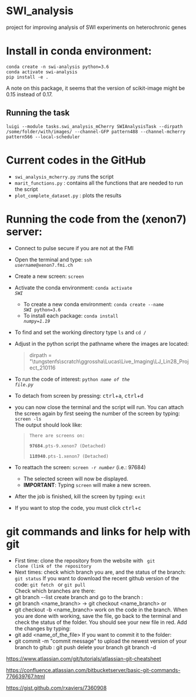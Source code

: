 # SWI_analysis
project for improving analysis of SWI experiments on heterochronic genes

# Install in conda environment:

```
conda create -n swi-analysis python=3.6
conda activate swi-analysis
pip install -e .
```

A note on this package, it seems that the version of scikit-image might be 0.15 instead of 0.17.

## Running the task

```
luigi --module tasks.swi_analysis_mCherry SWIAnalysisTask --dirpath /some/folder/with/images/ --channel-GFP pattern488 --channel-mcherry pattern566 --local-scheduler
```


# Current codes in the GitHub
- <code>swi_analysis_mcherry.py</code> :runs the script
- <code>marit_functions.py</code>  : contains all the functions that are needed to run the script
- <code>plot_complete_dataset.py</code> : plots the results

# Running the code from the (xenon7) server:
- Connect to pulse secure if you are not at the FMI
- Open the terminal and type: <code>ssh <i>username</i>@xenon7.fmi.ch</code>
- Create a new screen: <code>screen</code>
- Activate the conda environment: <code>conda activate <i>SWI</i></code>
  - To create a new conda environment: <code>conda create --name <i>SWI</i> python=3.6</code>
  - To install each package: <code>conda install <i>numpy=1.19</i></code>
- To find and set the working directory type <code>ls</code> and <code>cd /</code>
- Adjust in the python script the pathname where the images are located:
  > dirpath = "\tungstenfs\scratch\ggrossha\Lucas\Live_Imaging\LJ_Lin28_Project_210116
- To run the code of interest: <code>python <i>name of the file.py</i></code>
- To detach from screen by pressing: <kbd>ctrl</kbd>+<kbd>a</kbd>,  <kbd>ctrl</kbd>+<kbd>d</kbd>
- you can now close the terminal and the script will run. You can attach the screen again by first seeing the number of the screen by typing: <code>screen -ls</code> <br>
The output should look like:
  > <code>There are screens on:</code> <br>
  <code>  &nbsp; &nbsp;   <b>97684</b>.pts-9.xenon7   (Detached)</code><br>
  <code>  &nbsp; &nbsp;  <b>118940</b>.pts-1.xenon7   (Detached)</code>
     
- To reattach the screen: <code>screen -r <i>number</i></code> (i.e.: 97684)
  - The selected screen will now be displayed. <br>
  - **IMPORTANT**: Typing <code>screen</code> will make a new screen.
- After the job is finished, kill the screen by typing: <code>exit</code>
- If you want to stop the code, you must click <kbd>ctrl</kbd>+<kbd>c</kbd>
  
# git commands and links for help with git
- First time: clone the repository from the website with   <code> git clone (link of the repository </code>
- Next times:
 check which branch you are, and the status of the branch: <code>git status</code>
 If you want to download the recent github version of the code: <code>git fetch </code> or <code>git pull </code>
Check which branches are there:  
- git branch --list
create branch and go to the branch : 
- git branch <name_branch> -> git checkout <name_branch> 
or 
- git checkout -b <name_branch>
work on the code in the branch. When you are done with working, save the file, go back to the terminal and check the status of the folder.
You should see your new file in red. Add the changes by typing:
- git add <name_of_the_file>
If you want to commit it to the folder:
- git commit -m "commit message"
to upload the newest version of your branch to gitub : git push 
delete your branch git branch -d 




https://www.atlassian.com/git/tutorials/atlassian-git-cheatsheet

https://confluence.atlassian.com/bitbucketserver/basic-git-commands-776639767.html

https://gist.github.com/rxaviers/7360908
